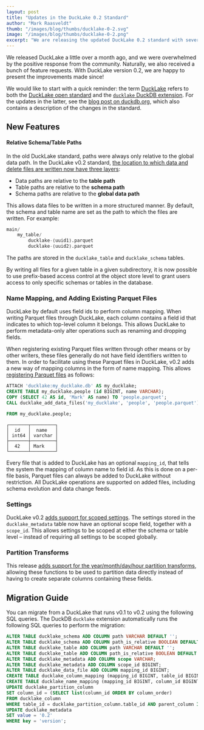 ```yaml
---
layout: post
title: "Updates in the DuckLake 0.2 Standard"
author: "Mark Raasveldt"
thumb: "/images/blog/thumbs/ducklake-0-2.svg"
image: "/images/blog/thumbs/ducklake-0-2.png"
excerpt: "We are releasing the updated DuckLake 0.2 standard with several new fatures."
---
```


We released DuckLake a little over a month ago, and we were overwhelmed by the positive response from the community. Naturally, we also received a bunch of feature requests. With DuckLake version 0.2, we are happy to present the improvements made since!

We would like to start with a quick reminder: the term [DuckLake](https://ducklake.select/faq#what-is-ducklake) refers to both the [DuckLake open standard](https://ducklake.select/docs/stable/specification/introduction) and the [`ducklake` DuckDB extension](https://duckdb.org/docs/stable/core_extensions/ducklake).
For the updates in the latter, see the [blog post on duckdb.org](https://duckdb.org/2025/07/04/ducklake-02#updates-in-the-duckdb-ducklake-extension), which also contains a description of the changes in the standard.

## New Features

#### Relative Schema/Table Paths

In the old DuckLake standard, paths were always only relative to the global data path. In the DuckLake v0.2 standard, [the location to which data and delete files are written now have three layers](https://github.com/duckdb/ducklake/pull/126):

* Data paths are relative to the **table path**
* Table paths are relative to the **schema path**
* Schema paths are relative to the **global data path**

This allows data files to be written in a more structured manner. By default, the schema and table name are set as the path to which the files are written. For example:

```sql
main/
	my_table/
		ducklake-⟨uuid1⟩.parquet
		ducklake-⟨uuid2⟩.parquet
```

The paths are stored in the `ducklake_table` and `ducklake_schema` tables.

By writing all files for a given table in a given subdirectory, it is now possible to use prefix-based access control at the object store level to grant users access to only specific schemas or tables in the database.

### Name Mapping, and Adding Existing Parquet Files

DuckLake by default uses field ids to perform column mapping. When writing Parquet files through DuckLake, each column contains a field id that indicates to which top-level column it belongs. This allows DuckLake to perform metadata-only alter operations such as renaming and dropping fields.

When registering existing Parquet files written through other means or by other writers, these files generally do not have field identifiers written to them. In order to facilitate using these Parquet files in DuckLake, v0.2 adds a new way of mapping columns in the form of name mapping. This allows [registering Parquet files](https://github.com/duckdb/ducklake/pull/175) as follows:

```sql
ATTACH 'ducklake:my_ducklake.db' AS my_ducklake;
CREATE TABLE my_ducklake.people (id BIGINT, name VARCHAR);
COPY (SELECT 42 AS id, 'Mark' AS name) TO 'people.parquet';
CALL ducklake_add_data_files('my_ducklake', 'people', 'people.parquet');

FROM my_ducklake.people;
```

```text
┌───────┬─────────┐
│  id   │  name   │
│ int64 │ varchar │
├───────┼─────────┤
│  42   │ Mark    │
└───────┴─────────┘
```

Every file that is added to DuckLake has an optional `mapping_id`, that tells the system the mapping of column name to field id. As this is done on a per-file basis, Parquet files can always be added to DuckLake without restriction. All DuckLake operations are supported on added files, including schema evolution and data change feeds.

### Settings

DuckLake v0.2 [adds support for scoped settings](https://github.com/duckdb/ducklake/pull/134). The settings stored in the `ducklake_metadata` table now have an optional scope field, together with a `scope_id`. This allows settings to be scoped at either the schema or table level – instead of requiring all settings to be scoped globally.

### Partition Transforms

This release [adds support for the year/month/day/hour partition transforms](https://github.com/duckdb/ducklake/pull/202), allowing these functions to be used to partition data directly instead of having to create separate columns containing these fields.

## Migration Guide 

You can migrate from a DuckLake that runs v0.1 to v0.2 using the following SQL queries.
The DuckDB `ducklake` extension automatically runs the following SQL queries to perform the migration:

```sql
ALTER TABLE ducklake_schema ADD COLUMN path VARCHAR DEFAULT '';
ALTER TABLE ducklake_schema ADD COLUMN path_is_relative BOOLEAN DEFAULT true;
ALTER TABLE ducklake_table ADD COLUMN path VARCHAR DEFAULT '';
ALTER TABLE ducklake_table ADD COLUMN path_is_relative BOOLEAN DEFAULT true;
ALTER TABLE ducklake_metadata ADD COLUMN scope VARCHAR;
ALTER TABLE ducklake_metadata ADD COLUMN scope_id BIGINT;
ALTER TABLE ducklake_data_file ADD COLUMN mapping_id BIGINT;
CREATE TABLE ducklake_column_mapping (mapping_id BIGINT, table_id BIGINT, type VARCHAR);
CREATE TABLE ducklake_name_mapping (mapping_id BIGINT, column_id BIGINT, source_name VARCHAR, target_field_id BIGINT, parent_column BIGINT);
UPDATE ducklake_partition_column
SET column_id = (SELECT list(column_id ORDER BY column_order)
FROM ducklake_column
WHERE table_id = ducklake_partition_column.table_id AND parent_column IS NULL AND end_snapshot IS NULL)[ducklake_partition_column.column_id + 1];
UPDATE ducklake_metadata
SET value = '0.2'
WHERE key = 'version';
```
